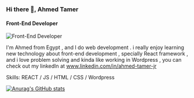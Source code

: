 ### Hi there 👋, Ahmed Tamer
#### Front-End Developer
![Front-End Developer](https://arturssmirnovs.github.io/github-profile-readme-generator/images/banner.png)

I'm Ahmed from Egypt , and I do web development . i really enjoy learning new technology about front-end development , specially React framework , and i love problem solving and kinda like working in Wordpress , you can check out my linkedIn at www.linkedin.com/in/ahmed-tamer-jr

Skills:  REACT / JS / HTML / CSS  / Wordpress 


[![Anurag's GitHub stats](https://github-readme-stats.vercel.app/api?username=TamerJr)](https://github.com/anuraghazra/github-readme-stats)
